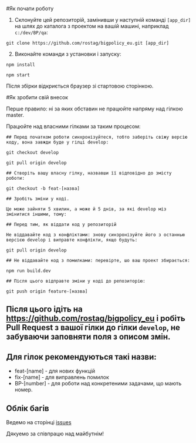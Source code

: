 #Як почати роботу

1. Склонуйте цей репозиторій, замінивши у наступній команді `[app_dir]` на шлях до каталога з проектом на вашій машині, наприклад `c:/dev/BP/qa`:

```
git clone https://github.com/rostag/bigpolicy_eu.git [app_dir]
```

2. Виконайте команди з установки і запуску:

```
npm install

npm start
```
Після збірки відкриється браузер зі стартовою сторінкою.

#Як зробити свій внесок

Перше правило: ні за яких обставин не працюйте напряму над гілкою master.

Працюйте над власними гілками за таким процесом:

```
## Перед початком роботи синхронізуйтеся, тобто заберіть свіжу версію коду, вона завжди буде у гілці develop:

git checkout develop

git pull origin develop

## Створіть вашу власну гілку, назвавши її відповідно до змісту роботи:

git checkout -b feat-[назва]

## Зробіть зміни у коді.

Це може зайняти 5 хвилин, а може й 5 днів, за які develop міз змінитися іншими, тому:

## Перед тим, як віддати код у репозиторій

Не віддавайте код з конфліктами: знову синзронізуйте його з останнью версією develop і виправте конфлікти, якщо будуть:

git pull origin develop

## Не віддавайте код з помилками: перевірте, шо ваш проект збирається:

npm run build.dev

## Після цього відправте зміни у коді до репозиторію:

git push origin feature-[назва]
```

## Після цього ідіть на https://github.com/rostag/bigpolicy_eu і робіть Pull Request з вашої гілки до гілки `develop`, не забуваючи заповняти поля з описом змін.

## Для гілок рекомендуються такі назви:

* feat-[name] - для нових функцій
* fix-[name] - для виправлень помилок
* BP-[number] - для роботи над конкретеними задачами, що мають номер.

## Облік багів

Ведемо на сторінці [issues](https://github.com/rostag/bigpolicy_eu/issues)

Дякуемо за співпрацю над майбутнім!
